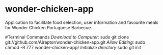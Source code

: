 # wonder-chicken-app
Application to facilitate food selection, user information and favourite meals for Wonder Chicken Portuguese Barbecue.

#Terminal Commands
*Download to Computer:* sudo git clone git://github.com/Airaptor/wonder-chicken-app.git
*Allow Editing:* sudo chmod -R 777 wonder-chicken-app/
*Initialize directory* sudo git init
